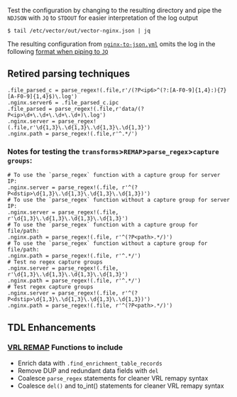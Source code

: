 Test the configuration by changing to the resulting directory and pipe the `NDJSON` with `JQ` to `STDOUT` for easier interpretation of the log output

```
$ tail /etc/vector/out/vector-nginx.json | jq
```

The resulting configuration from [`nginx-to-json.yml`](https://github.com/GangGreenTemperTatum/vector/blob/main/config/pipelines/nginx-to-json/nginx-to-json.yml) omits the log in the following [format when piping to `JQ`](https://github.com/GangGreenTemperTatum/vector/blob/main/config/pipelines/nginx-to-json/log-output-example.json)

## Retired parsing techniques ##
```
.file_parsed_c = parse_regex!(.file,r'/(?P<ip6>^(?:[A-F0-9]{1,4}:){7}[A-F0-9]{1,4}$)\.log')
.nginx.server6 = .file_parsed_c.ipc
.file_parsed = parse_regex!(.file,r'data/(?P<ip>\d+\.\d+\.\d+\.\d+)\.log')
.nginx.server = parse_regex!(.file,r'\d{1,3}\.\d{1,3}\.\d{1,3}\.\d{1,3}')
.nginx.path = parse_regex!(.file,r'^.*/')
```

### Notes for testing the `transforms`>`REMAP`>`parse_regex`>`capture groups`:
```
# To use the `parse_regex` function with a capture group for server IP:
.nginx.server = parse_regex!(.file, r'^(?P<dstip>\d{1,3}\.\d{1,3}\.\d{1,3}\.\d{1,3})')
# To use the `parse_regex` function without a capture group for server IP:
.nginx.server = parse_regex!(.file, r'\d{1,3}\.\d{1,3}\.\d{1,3}\.\d{1,3}')
# To use the `parse_regex` function with a capture group for file/path:
.nginx.path = parse_regex!(.file, r'^(?P<path>.*/)')
# To use the `parse_regex` function without a capture group for file/path:
.nginx.path = parse_regex!(.file, r'^.*/') 
# Test no regex capture groups
.nginx.server = parse_regex!(.file, r'\d{1,3}\.\d{1,3}\.\d{1,3}\.\d{1,3}')
.nginx.path = parse_regex!(.file, r'^.*/')
# Test regex capture groups
.nginx.server = parse_regex!(.file, r'^(?P<dstip>\d{1,3}\.\d{1,3}\.\d{1,3}\.\d{1,3})')
.nginx.path = parse_regex!(.file, r'^(?P<path>.*/)')
```

## TDL Enhancements
### [VRL REMAP](https://vector.dev/docs/reference/configuration/transforms/remap/) Functions to include ##
* Enrich data with `.find_enrichment_table_records`
* Remove DUP and redundant data fields with `del`
* Coalesce `parse_regex` statements for cleaner VRL remapy syntax
* Coalesce `del()` and to_int() statements for cleaner VRL remapy syntax
